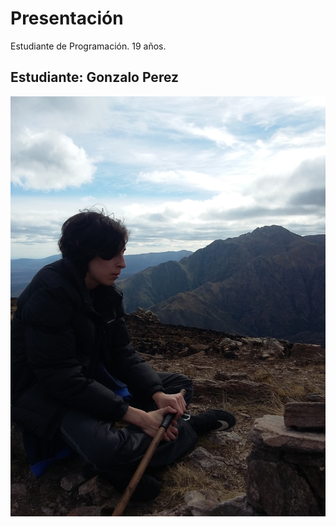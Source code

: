 # Presentación

 Estudiante de Programación. 19 años.

## Estudiante:    Gonzalo Perez

![](https://github.com/algo1unsam/2020s2-tp0-presentacion-GonPerez/blob/master/20160719_115830.jpg?raw=true)


